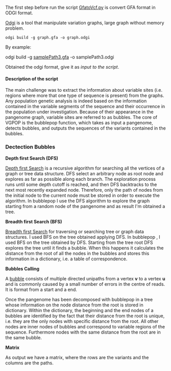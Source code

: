 The first step before run the script [GfatoVcf.py](/GfatoVcf.py) is convert GFA format in ODGI format.

[Odgi](https://pangenome.github.io/odgi/index.html) is a tool that manipulate variation graphs, large graph without memory problem.

```
odgi build -g graph.gfa -o graph.odgi
```
By example:

odgi build -g [samplePath3.gfa](/data/samplePath3.gfa) -o samplePath3.odgi

Obtained the odgi format, give it as _input to the script_. 

#### Description of the script

The main challenge  was to extract the information about variable sites (i.e. regions where more that one type of sequence is present) from the graphs. Any population genetic analysis is indeed based on the information contained in the variable segments of the sequence and their occurrence in the population under investigation. Because of their appearance in the pangenome graph, variable sites are referred to as bubbles.
The core of VGPOP is the bubblepop function, which takes as input a pangenome, detects bubbles, and outputs the sequences of the variants contained in the bubbles.

### Dectection Bubbles

**Depth first Search (DFS)**

[Depth first Search](https://www.geeksforgeeks.org/depth-first-search-or-dfs-for-a-graph/) is a recursive algorithm for searching all the vertices of a graph or tree data structure. DFS select an arbitrary node as root node and explores as far as possible along each branch. The exploration process runs until some depth cutoff is reached, and then DFS backtracks to the next most recently expanded node. Therefore, only the path of nodes from the initial node to the current node must be stored in order to execute the
algorithm. In bubblepop I use the DFS algorithm to explore the graph starting from a random node of the pangenome and as result I'm obtained a tree.

**Breadth first Search (BFS)**

[Breadth first Search](https://www.geeksforgeeks.org/breadth-first-search-or-bfs-for-a-graph/?ref=lbp) for traversing or searching tree or graph data structures. I used BFS on the tree obtained applying DFS. In bubblepop , I used BFS on the tree obtained by DFS. Starting from the tree root DFS explores the tree until it finds a bubble. When this happens it calculates the distance from the root of all the nodes in the bubbles and stores this information in a dictionary, i.e. a table of correspondence.  

**Bubbles Calling**

A [bubble](https://www.sciencedirect.com/science/article/pii/S0304397515009147#br0100) consists of multiple directed unipaths from a vertex **v** to a vertex **u** and is commonly caused by a small number of errors in the centre of reads. It is format from a start and a end.

Once the pangenome has been decomposed with bubblepop in a tree whose information on the node distance from the root is stored in dictionary.
Within the dictionary, the beginning and the end nodes of a bubbles are identified by the fact that their distance from the root is unique, i.e. they are the only nodes with specific distance from the root. All other nodes are inner nodes of bubbles and correspond to variable regions of the sequence. Furthermore nodes with the same distance from the root are in the same bubble.

**Matrix**

As output we have a matrix, where the rows are the variants and the columns are the paths.
